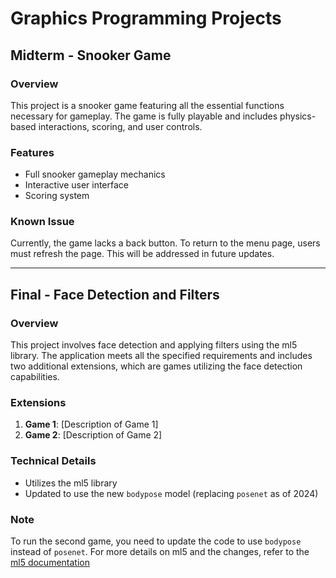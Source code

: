 # Graphics Programming Projects

## Midterm - Snooker Game

### Overview
This project is a snooker game featuring all the essential functions necessary for gameplay. The game is fully playable and includes physics-based interactions, scoring, and user controls.

### Features
- Full snooker gameplay mechanics
- Interactive user interface
- Scoring system

### Known Issue
Currently, the game lacks a back button. To return to the menu page, users must refresh the page. This will be addressed in future updates.

---

## Final - Face Detection and Filters

### Overview
This project involves face detection and applying filters using the ml5 library. The application meets all the specified requirements and includes two additional extensions, which are games utilizing the face detection capabilities.

### Extensions
1. **Game 1**: [Description of Game 1]
2. **Game 2**: [Description of Game 2]

### Technical Details
- Utilizes the ml5 library
- Updated to use the new `bodypose` model (replacing `posenet` as of 2024)

### Note
To run the second game, you need to update the code to use `bodypose` instead of `posenet`. For more details on ml5 and the changes, refer to the [ml5 documentation](https://docs.ml5js.org/#/welcome/faq?id=faq)
